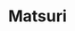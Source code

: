 ---
layout: place
title: Matsuri
permalink: /florida/miami/matsuri.html
stateAbbr: FL
stateName: Florida
cityName: Miami
seo:
  type: restaurant
  links: http://www.matsurimiami.com/
place_id: ChIJCw0-ABq42YgR9sXS9kgio5A
photos:
  - name: >-
      places/ChIJCw0-ABq42YgR9sXS9kgio5A/photos/AeeoHcJKZilEw3D7LuNIWwNAcl54FNxWHw5NA3O1cXheGHsq2aBrzY-490t7HoOB7YYPohtj5MTVSZfjVkv5GHi0dCrgwABuvZTU3FOIjaQ85jOKChIllgjCkuymGeqcP_7iavOSnqLGKfuYI2oF1RdVwv-rWDXsfxMya_UKOhT2tD4GabNrYTPQRboTFyES2vFRQwsJ-L1IvwvecShD66qBsHQlWeiIMhXVa8XrVXW66qLG4PjACTbplGT6HSY4zodzSYI0sRWG2DSU1Fe62OsCew88GZH9Qqe16VaEB-TRPVcipr8KvaBqhzOYtxnidCuiRBgWgJzL720qQh3qRO0lhvAQLg7yPa-qPn3DMXovKQhCW6c23umhyvnxatXSOA2ResV6lJkF4h3i44Z8fDKMv1yERvHBDbEBxkQU0nhrALs-rj0
    widthPx: 3024
    heightPx: 4032
    authorAttributions:
      - displayName: Caroline Japic
        uri: https://maps.google.com/maps/contrib/109662812092350375586
        photoUri: >-
          https://lh3.googleusercontent.com/a-/ALV-UjWjHzHBd64VgVX2KG-GeJk7aPerwhcaXAOGjBFGR2woHVuT-sE=s100-p-k-no-mo
    flagContentUri: >-
      https://www.google.com/local/imagery/report/?cb_client=maps_api_places.places_api&image_key=!1e10!2sCIHM0ogKEICAgIC5laa09wE&hl=en-US
    googleMapsUri: >-
      https://www.google.com/maps/place//data=!3m4!1e2!3m2!1sCIHM0ogKEICAgIC5laa09wE!2e10!4m2!3m1!1s0x88d9b81a003e0d0b:0x90a32248f6d2c5f6
  - name: >-
      places/ChIJCw0-ABq42YgR9sXS9kgio5A/photos/AeeoHcKBKs6xgTsyeyzRTSbzXDVMcwPEd5F9fXwfznTmiOlFGqFE6p1i9mgeiamNPi4nW5YU_4z_x1T8RkUlgb2jHDq5hoMdGffM6QbHJ4MgXL0gKufzL_ZN1a8V6SHn3QhtqSPs3I_ihc79Y1ilTF6QYZcAbTiu_rrTgjwYj6v6nhnVkwASePDQFMYIhCJxuisP9UoPgeNQ7csFdEJeQiGTJ8ulkGUWRogrVAnbFAFUBIdwyfqvfXwfMkhTienn_8AlbrpsabNmPRje7Ck3EgtwFcztyF4WW0-vlz5iLcBU7t6tjpnzhqEHSEuo3O7TD1EQWlAQCLbQWlkRFYgZwDXM0cPTsvw0ZQhgdTYwqpQFoaTiQkMcVXiet0nODvEkksnEfb_9qiBIFHJUJsee_z2N2zI0MMTRLDx3vXojJyzPihgo1Vw1
    widthPx: 4032
    heightPx: 2268
    authorAttributions:
      - displayName: Felix Jacomino
        uri: https://maps.google.com/maps/contrib/109201471376968024114
        photoUri: >-
          https://lh3.googleusercontent.com/a-/ALV-UjVEq27N0NzdIgkO3m2Zc_dxGbkIXRw9Q5YpXJAy9POCN23Ky7YxSg=s100-p-k-no-mo
    flagContentUri: >-
      https://www.google.com/local/imagery/report/?cb_client=maps_api_places.places_api&image_key=!1e10!2sCIHM0ogKEICAgIDDjrHW4wE&hl=en-US
    googleMapsUri: >-
      https://www.google.com/maps/place//data=!3m4!1e2!3m2!1sCIHM0ogKEICAgIDDjrHW4wE!2e10!4m2!3m1!1s0x88d9b81a003e0d0b:0x90a32248f6d2c5f6
  - name: >-
      places/ChIJCw0-ABq42YgR9sXS9kgio5A/photos/AeeoHcL9w1KGG8b3hp-6pU7uWVDIVBPMvcyEhpFQiOQSSP_CK0OFfd9_fhicAhE5z_axPBd83l1fAVcJM5nM95Rh7VI7XOAIw6gJczPOnPj0IfEo4j3X-SmTPTWx8lSz1C1jVSHJmrvDOp10eqWPnU9uxavEnFqdxPyeCFAS7jkN6yga3pZgsjysfBfIiFTp4x1dj8w1GZboPZLw7syjpMvxaLeDndN4OueJ-aHaDFA4tIB5F-51b40fXffTtwIp13bJVfidAa05aitKFrSWwX2EMB4adGkyMjvvK3xFIKLupQKzuqINzDAN8PVkp1v4xqg9jiOSZKPeknmyZGeKc2PuJrrm0vxlI9JUAml2spHhTovklQI1sU4v8wzgZ4eNWo1DIZkWZcmbpkqVfuPUzpaHjk-hnjtKdMiEIMX_nVuXEGmkaQ
    widthPx: 4284
    heightPx: 4661
    authorAttributions:
      - displayName: Brett Abess
        uri: https://maps.google.com/maps/contrib/101786735509911981832
        photoUri: >-
          https://lh3.googleusercontent.com/a-/ALV-UjWTBDSCBqUx0J3ibMULFWW41v9LU49e3yVLJUfqtRCDy9d4qmCZ=s100-p-k-no-mo
    flagContentUri: >-
      https://www.google.com/local/imagery/report/?cb_client=maps_api_places.places_api&image_key=!1e10!2sCIHM0ogKEICAgMCIysH6PA&hl=en-US
    googleMapsUri: >-
      https://www.google.com/maps/place//data=!3m4!1e2!3m2!1sCIHM0ogKEICAgMCIysH6PA!2e10!4m2!3m1!1s0x88d9b81a003e0d0b:0x90a32248f6d2c5f6
  - name: >-
      places/ChIJCw0-ABq42YgR9sXS9kgio5A/photos/AeeoHcJOrdhvAb35yhtfEmtpFqXGagE9ZRCXaL-drlkCSIE3xTMRKanznYudjZ-q59pt2kMwLK7StfRDEfKD5qO3VJRV1tZuHcgNAx8Vnh9-tkuM55W1IREbvqMHaHKoBfLRWnpmZ1pGvoGRy1tWG2BcZb_zGEi5o62YFEn211VDXLpWAFmL3meohfMsJ59s1zHrRj8_FdS_PIxjGX4kc5SqaaWqCgj4nlBTYLBlE_M4bk1YUdwppvN9oeVQoGgbUQeerZo_IzN4PcQOpmG-lxm1bvKc-DxtdBbgkd6UrlMEbwz795XhO-CuZocH1xL96jR3lSVkK1pbkRVoz2mVXDWedYddYtq2HxOcDYTmFqwL7kBeeW7GhFsHL2uQNvPLNmgoPTi7aUcf3QeRYs2Ad2Ad-f9iuTzDpkQ2p-MbMk8_w-A
    widthPx: 4284
    heightPx: 4667
    authorAttributions:
      - displayName: cesar paublini
        uri: https://maps.google.com/maps/contrib/110774850027218788540
        photoUri: >-
          https://lh3.googleusercontent.com/a-/ALV-UjVmopupyuH8KGOcIV91yDFsk3CWHCqNgLbVOfrv36djBwGGoVPpMg=s100-p-k-no-mo
    flagContentUri: >-
      https://www.google.com/local/imagery/report/?cb_client=maps_api_places.places_api&image_key=!1e10!2sCIHM0ogKEICAgIC3_-yQZw&hl=en-US
    googleMapsUri: >-
      https://www.google.com/maps/place//data=!3m4!1e2!3m2!1sCIHM0ogKEICAgIC3_-yQZw!2e10!4m2!3m1!1s0x88d9b81a003e0d0b:0x90a32248f6d2c5f6
  - name: >-
      places/ChIJCw0-ABq42YgR9sXS9kgio5A/photos/AeeoHcL3WBNQa4iwHbIf0Qw_E9iXmR8J36xF5sW8O4Jx-kCLdv-wrONYrx_XJsdsg9zJABvbhBynjMZW--s8mszyYmtC6gPKFncQrpRua5Es7Md5d3uL5ctwT6p0S8-gX4-p0GYHslwMRR7SLZA72isAeTTFnZ4eyx1Z1c4VJs6JCJT6vJWG-bRfzSZi7JnJ1CIg3Xrewe2cRhCMN090kut3S_vu_AAEXB-8SW2PJVk2hwbzo0evO-dZLYAeHUmw0f_sQeA0hwCWTzHmbhy1E2nnsCQZ0IIbV9_7tOmsM4GvfTp0tHddPzg8SU6CSiY0v9skI2ixuzLdMkLrSjgnm4FIqa3-agu_4CuGE0LwPH7NIZSeCOo-I5mr0azDbnlXT-mgIMkI0OAFP7ukSdrpfHdg5OMAq070VqK6yUrr-6q8nXb0et0
    widthPx: 3000
    heightPx: 4000
    authorAttributions:
      - displayName: Sandra Haugen
        uri: https://maps.google.com/maps/contrib/115630350032992768246
        photoUri: >-
          https://lh3.googleusercontent.com/a-/ALV-UjX23HlO37QfmtY6--h-p-vS12u-xZG0sOlNTZMQWPwkN0E81HjsQA=s100-p-k-no-mo
    flagContentUri: >-
      https://www.google.com/local/imagery/report/?cb_client=maps_api_places.places_api&image_key=!1e10!2sCIHM0ogKEICAgICT89bZiwE&hl=en-US
    googleMapsUri: >-
      https://www.google.com/maps/place//data=!3m4!1e2!3m2!1sCIHM0ogKEICAgICT89bZiwE!2e10!4m2!3m1!1s0x88d9b81a003e0d0b:0x90a32248f6d2c5f6
  - name: >-
      places/ChIJCw0-ABq42YgR9sXS9kgio5A/photos/AeeoHcK_UbYU0Xq2ujX1EgQ5Lvt1GU56SpTkuPnk1_bUrx-u6vfCKto1UUugfcjQvKJr8iQWKqRCy1fxPwyhcGpm1BTSqfcKNsRY6Z1VAqI-Bdd0tQ4Y3yuS-g3UrjncNIV1USWjmBSuLOQb1ymtA_SPAyim0NgQ-mQbSqk3dfwHcgi5xDt312iQ8ww2JQba5UsTHtSbfOmN65tmC2IlvYJYtpkOmBWb3c4BwSPrYHNRZAdeAb5gJv_3nXgo6x2VxquTAEPuhuYH5p2i67QFGaZAa9Ia50DY-2xB3K8UYzryMsX_ZzyULk2YmRfVpxEY4o_KTSTkqFm6eTLsTnwtP7fSkYkub68AAvdHBdkD8-kFquX9wvV8Y7hgE-HG9ECAt_kngR29_MRY8MzbQDbvbnkmxre_jh0467W-M5KZB7NHEyTowQ
    widthPx: 4032
    heightPx: 3024
    authorAttributions:
      - displayName: Olga Pele
        uri: https://maps.google.com/maps/contrib/115455583682068508893
        photoUri: >-
          https://lh3.googleusercontent.com/a-/ALV-UjXGzTH2fSF8jadsTH8r7qWFhCPZLWRzSWBrCIPsgIShSlTlsq4=s100-p-k-no-mo
    flagContentUri: >-
      https://www.google.com/local/imagery/report/?cb_client=maps_api_places.places_api&image_key=!1e10!2sCIHM0ogKEICAgICh5sykXQ&hl=en-US
    googleMapsUri: >-
      https://www.google.com/maps/place//data=!3m4!1e2!3m2!1sCIHM0ogKEICAgICh5sykXQ!2e10!4m2!3m1!1s0x88d9b81a003e0d0b:0x90a32248f6d2c5f6
  - name: >-
      places/ChIJCw0-ABq42YgR9sXS9kgio5A/photos/AeeoHcLIJ4h48zdybXvMHErAPCxV1OBSR3JvNtn3llwY8pvk1Os2rw2bHREfNGiGNXj3zn3bD1hTi6cQ2K_lBjsopE7404n-32AFcofW7VMdv_aik5iyo4iLS1sWXYv3JB9oZhsl-QlpcTyTSRQ_guMXlE4U9AjSTE0tx5Xzenl7cKJRMDunKU8Yqu9o8qmgfV1lhj_qIVhCnC5czcBuBf1gbaOZYgKgvtZV2nInRNa0gwsO-oGzZ6U3nAtR5ReTkf5kW82QEfgqICYSk_4gRFN_bCu7lYkkEqfTEnCj4Kdpmnazb8MpcfaEjTsyxIcj_4m7Rj_1cZUJHWv9pS8DtP0AnZx1mVpCGyJcWYb-wCoLD3GRJb44wxFJfR155ddv6ZarKYVHOtB70zhaKXwOTanT2pKwJsfLjbQNMuqV5zGJQwx5DA
    widthPx: 4032
    heightPx: 3024
    authorAttributions:
      - displayName: Carlos Martinez
        uri: https://maps.google.com/maps/contrib/104718309995791212388
        photoUri: >-
          https://lh3.googleusercontent.com/a-/ALV-UjVEU9D5el4RMEAPvEDh9K5vwpTy1gQGAvcPgZFAR-IqTH1OSNnD=s100-p-k-no-mo
    flagContentUri: >-
      https://www.google.com/local/imagery/report/?cb_client=maps_api_places.places_api&image_key=!1e10!2sCIHM0ogKEICAgICljcjcEw&hl=en-US
    googleMapsUri: >-
      https://www.google.com/maps/place//data=!3m4!1e2!3m2!1sCIHM0ogKEICAgICljcjcEw!2e10!4m2!3m1!1s0x88d9b81a003e0d0b:0x90a32248f6d2c5f6
  - name: >-
      places/ChIJCw0-ABq42YgR9sXS9kgio5A/photos/AeeoHcL2BRwtgUKmGvkUd2-NiuD3VCQKUpcccxRZaz7SmuKOwOdPifuaBwspaKB2-guJRCHGFV7lfc9gmSQmiPwDrmSVC0A16FOM-hoMDsmJYVeDPyeQb7XnzGDNUuG_oOXKJ2vc6toWgBiLd8BZFC_rHU4YtAmv8aaxKmZ0_EuHQKrdInNZ9j3OnjCe_Otc0FPMYeq1OnTayhlyxDEasuo_f6CeO9018iE4dCuXWfi5yhf7_nzkB5zid6ViQ6roYNJrhZkzasy6XAynywcft9CLSih8_jeC4ERrgzH2KL7D2d6ICuNsKZ6nrKutH7DRDWnRah4G3HpnGR32vg4yrGLxx5qaC0oIAXiM1P_DNJop9k7ENBRS7DF0oz2ksLLDRyo_o_r371pFUudaXyEqJx8VfQ3e4wxN_6izyP4ECIsncpei0g
    widthPx: 4000
    heightPx: 3000
    authorAttributions:
      - displayName: Sandra Haugen
        uri: https://maps.google.com/maps/contrib/115630350032992768246
        photoUri: >-
          https://lh3.googleusercontent.com/a-/ALV-UjX23HlO37QfmtY6--h-p-vS12u-xZG0sOlNTZMQWPwkN0E81HjsQA=s100-p-k-no-mo
    flagContentUri: >-
      https://www.google.com/local/imagery/report/?cb_client=maps_api_places.places_api&image_key=!1e10!2sCIHM0ogKEICAgICT89bZKw&hl=en-US
    googleMapsUri: >-
      https://www.google.com/maps/place//data=!3m4!1e2!3m2!1sCIHM0ogKEICAgICT89bZKw!2e10!4m2!3m1!1s0x88d9b81a003e0d0b:0x90a32248f6d2c5f6
  - name: >-
      places/ChIJCw0-ABq42YgR9sXS9kgio5A/photos/AeeoHcLu-v94G310ue30QEB9uOul7d3kfFgwR1AhrY3oWIJIDIYUsMc7ukS9AfkgEFKGy6p9ReHzM_eKitFryez0W2-i5liV1YiLbxvKXLX4sEU9oKWLjkbvJq2KNBOjsMXZ1bmknMSbdYISTAERkywquRpNGyyFUZHqezOHNKCbirfmaBfW6iFmQsIe2JEByMSzUpBVW7tR86TxhfVPF5F8J4JGDp4TIE-XbYAwYDkdv4n7Q2w_oz2cG2viuE4XyEkXlUnuWiOLnq91rSqjjCV_SyPC0gJeOKMWg7KYN3bLyVPKKdx6BPg06HmiLJOOu_I2adO1G_N8kxKAMbX3wp4fG9U8UEYQDrITbtsxnRqoksbO5IdWhRimfry8hBqrSxEYmeEfzAEa4fU6GsGdPlr1S8oO4ey6IIg7Iym7jhScRak
    widthPx: 3024
    heightPx: 4032
    authorAttributions:
      - displayName: Paula Andrea
        uri: https://maps.google.com/maps/contrib/108617794575116251391
        photoUri: >-
          https://lh3.googleusercontent.com/a-/ALV-UjXBLecvTRn0_zR5GfYkx3py3GYxQpFXT8YjO-KGV8bimewkBOFW=s100-p-k-no-mo
    flagContentUri: >-
      https://www.google.com/local/imagery/report/?cb_client=maps_api_places.places_api&image_key=!1e10!2sCIHM0ogKEICAgIDHlcSREw&hl=en-US
    googleMapsUri: >-
      https://www.google.com/maps/place//data=!3m4!1e2!3m2!1sCIHM0ogKEICAgIDHlcSREw!2e10!4m2!3m1!1s0x88d9b81a003e0d0b:0x90a32248f6d2c5f6
  - name: >-
      places/ChIJCw0-ABq42YgR9sXS9kgio5A/photos/AeeoHcL6qZHyf4jFGfvfDDfOgTmTccPZBjQ1WQI4NUOT0n9qt5XV5ckWaGk2KTLydq7MqhbonFXmOfsQiikRfOKT1_b_95DAmf79A3iqHGXF-xihgJOgdOrR7zzHMefP1Tn_U5V0Uy8MxZcl1o-oel9WCXj3XYF0iRMS4IK0aVUqYS6IolYe8K-fpNSHricNfLq8OuUhkbmf5A8FvygxzDMa18z_c_yWeyAQHLZjg3Jt6lBwyJ52X6K-ea4omgiw_fGiEmh4fuseBva4QoP0E6pGHPYpgo42p34islKqqYleh30_-qf35VDDRwuPfwU95BXZ28KK6N3ZS9drBFKSjHhT3OLfpwC--U3bUA51RLg7Zd_ua0DzWKJDNsepaW9SOvazdRJuWcIk8SQx8paLrMkDsJSizf-JljghL_K9Z3ye6jW7G_sc
    widthPx: 4032
    heightPx: 3024
    authorAttributions:
      - displayName: Shintaro Abe
        uri: https://maps.google.com/maps/contrib/117933563360777416390
        photoUri: >-
          https://lh3.googleusercontent.com/a-/ALV-UjWeFMh_GrKoJbfgr5b0dPxX27pMdKpAf86fJTjo_kwMOfC7emY=s100-p-k-no-mo
    flagContentUri: >-
      https://www.google.com/local/imagery/report/?cb_client=maps_api_places.places_api&image_key=!1e10!2sCIHM0ogKEICAgIDZndiCtAE&hl=en-US
    googleMapsUri: >-
      https://www.google.com/maps/place//data=!3m4!1e2!3m2!1sCIHM0ogKEICAgIDZndiCtAE!2e10!4m2!3m1!1s0x88d9b81a003e0d0b:0x90a32248f6d2c5f6
address: 5759 Bird Rd, Miami, FL 33155, USA
street: 5759 Bird Rd
city: Miami
state: FL
zip: '33155'
country: USA
neighborhood: null
latitude: '25.734734'
longitude: '-80.288132'
accessibility_options:
  wheelchairAccessibleParking: true
  wheelchairAccessibleEntrance: true
  wheelchairAccessibleRestroom: true
  wheelchairAccessibleSeating: true
business_status: OPERATIONAL
name: Matsuri
google_maps_links:
  directionsUri: >-
    https://www.google.com/maps/dir//''/data=!4m7!4m6!1m1!4e2!1m2!1m1!1s0x88d9b81a003e0d0b:0x90a32248f6d2c5f6!3e0
  placeUri: https://maps.google.com/?cid=10422211659439457782
  writeAReviewUri: >-
    https://www.google.com/maps/place//data=!4m3!3m2!1s0x88d9b81a003e0d0b:0x90a32248f6d2c5f6!12e1
  reviewsUri: >-
    https://www.google.com/maps/place//data=!4m4!3m3!1s0x88d9b81a003e0d0b:0x90a32248f6d2c5f6!9m1!1b1
  photosUri: >-
    https://www.google.com/maps/place//data=!4m3!3m2!1s0x88d9b81a003e0d0b:0x90a32248f6d2c5f6!10e5
primary_type: Japanese Restaurant
opening_hours:
  regular: null
  current: null
secondary_opening_hours:
  regular:
    weekdayDescriptions: null
    type: null
  current:
    weekdayDescriptions: null
    type: null
phone: (305) 663-1615
price_level: PRICE_LEVEL_MODERATE
price_range: null
rating: '4.4'
rating_count: 0
website: http://www.matsurimiami.com/
description: >-
  Discover Matsuri in Miami, FL$$$Matsuri in Miami, FL, stands out as a
  welcoming Japanese restaurant renowned for its inventive sushi and diverse hot
  entrees that emphasize fresh, high-quality ingredients. Diners appreciate the
  creative twists on traditional dishes, from delicate rolls to unique
  specialties that deliver a satisfying blend of flavors and textures. The cozy
  atmosphere enhances the overall experience, making it an ideal choice for
  casual meals with loved ones, complemented by options for vegetarians and
  those seeking lighter fare. Accessibility features like wheelchair-friendly
  entrances add to its appeal for a wide range of visitors, while the focus on
  authentic Japanese cuisine positions it as a reliable option for anyone
  exploring top sushi spots nearby.
generative_summary: >-
  Discover Matsuri in Miami, FL$$$Matsuri in Miami, FL, stands out as a
  welcoming Japanese restaurant renowned for its inventive sushi and diverse hot
  entrees that emphasize fresh, high-quality ingredients. Diners appreciate the
  creative twists on traditional dishes, from delicate rolls to unique
  specialties that deliver a satisfying blend of flavors and textures. The cozy
  atmosphere enhances the overall experience, making it an ideal choice for
  casual meals with loved ones, complemented by options for vegetarians and
  those seeking lighter fare. Accessibility features like wheelchair-friendly
  entrances add to its appeal for a wide range of visitors, while the focus on
  authentic Japanese cuisine positions it as a reliable option for anyone
  exploring top sushi spots nearby.
generative_disclosure: Summarized by AI using the Grok-3-Mini model.
reviews:
  - name: >-
      places/ChIJCw0-ABq42YgR9sXS9kgio5A/reviews/ChdDSUhNMG9nS0VJQ0FnSURIbGNTUmd3RRAB
    relativePublishTimeDescription: 6 months ago
    rating: 5
    text:
      text: >-
        I absolutely love this sushi spot! It's become a cherished tradition for
        my dad and me to visit, and we always leave feeling satisfied and happy.
        The quality of the food is consistently impressive, from the
        melt-in-your-mouth otoro to the fresh, flavorful salmon. Every bite is a
        delight, showcasing the skill and care that goes into each dish. The
        atmosphere is also inviting, making it a perfect place to enjoy a meal
        together. I highly recommend coming here if you're looking for top-notch
        sushi—it's truly a gem!
      languageCode: en
    originalText:
      text: >-
        I absolutely love this sushi spot! It's become a cherished tradition for
        my dad and me to visit, and we always leave feeling satisfied and happy.
        The quality of the food is consistently impressive, from the
        melt-in-your-mouth otoro to the fresh, flavorful salmon. Every bite is a
        delight, showcasing the skill and care that goes into each dish. The
        atmosphere is also inviting, making it a perfect place to enjoy a meal
        together. I highly recommend coming here if you're looking for top-notch
        sushi—it's truly a gem!
      languageCode: en
    authorAttribution:
      displayName: Paula Andrea
      uri: https://www.google.com/maps/contrib/108617794575116251391/reviews
      photoUri: >-
        https://lh3.googleusercontent.com/a-/ALV-UjXBLecvTRn0_zR5GfYkx3py3GYxQpFXT8YjO-KGV8bimewkBOFW=s128-c0x00000000-cc-rp-mo-ba3
    publishTime: '2024-09-18T11:44:50.501115Z'
    flagContentUri: >-
      https://www.google.com/local/review/rap/report?postId=ChdDSUhNMG9nS0VJQ0FnSURIbGNTUmd3RRAB&d=17924085&t=1
    googleMapsUri: >-
      https://www.google.com/maps/reviews/data=!4m6!14m5!1m4!2m3!1sChdDSUhNMG9nS0VJQ0FnSURIbGNTUmd3RRAB!2m1!1s0x88d9b81a003e0d0b:0x90a32248f6d2c5f6
  - name: >-
      places/ChIJCw0-ABq42YgR9sXS9kgio5A/reviews/ChdDSUhNMG9nS0VJQ0FnSUNfaFo2WmpRRRAB
    relativePublishTimeDescription: 2 months ago
    rating: 1
    text:
      text: >-
        So disappointed. I won’t be returning back to matsuri. All started with
        our waitress displaying a noticeable lack of enthusiasm. She avoided eye
        contact and seemed bothered by our presence, making us feel
        uncomfortable

        When the food arrived we discovered a long black hair in one of the
        sushi pieces.

        When we politely asked our waitress to remove the contaminated sushi and
        bring the check, she seemed put off. To our surprise, she still charged
        us for the entire meal, minus only one sushi piece which we didn’t touch
        nor drink anything as we wanted to leave.

        Unfortunately, Matsuri has taken a significant step backward. The
        decline in service quality and attention to detail is striking. Unless
        they revamp their service standards, I would not recommend Matsuri to
        others.
      languageCode: en
    originalText:
      text: >-
        So disappointed. I won’t be returning back to matsuri. All started with
        our waitress displaying a noticeable lack of enthusiasm. She avoided eye
        contact and seemed bothered by our presence, making us feel
        uncomfortable

        When the food arrived we discovered a long black hair in one of the
        sushi pieces.

        When we politely asked our waitress to remove the contaminated sushi and
        bring the check, she seemed put off. To our surprise, she still charged
        us for the entire meal, minus only one sushi piece which we didn’t touch
        nor drink anything as we wanted to leave.

        Unfortunately, Matsuri has taken a significant step backward. The
        decline in service quality and attention to detail is striking. Unless
        they revamp their service standards, I would not recommend Matsuri to
        others.
      languageCode: en
    authorAttribution:
      displayName: Yessica Garcia
      uri: https://www.google.com/maps/contrib/103289991762372834884/reviews
      photoUri: >-
        https://lh3.googleusercontent.com/a-/ALV-UjVFtc7d4X_kCxHz14MrRgiJLmgFDOqBH814_AYBBNg0gH-F0TY3=s128-c0x00000000-cc-rp-mo-ba3
    publishTime: '2025-01-17T16:02:01.818091Z'
    flagContentUri: >-
      https://www.google.com/local/review/rap/report?postId=ChdDSUhNMG9nS0VJQ0FnSUNfaFo2WmpRRRAB&d=17924085&t=1
    googleMapsUri: >-
      https://www.google.com/maps/reviews/data=!4m6!14m5!1m4!2m3!1sChdDSUhNMG9nS0VJQ0FnSUNfaFo2WmpRRRAB!2m1!1s0x88d9b81a003e0d0b:0x90a32248f6d2c5f6
  - name: >-
      places/ChIJCw0-ABq42YgR9sXS9kgio5A/reviews/ChZDSUhNMG9nS0VJQ0FnSUNUODliWmN3EAE
    relativePublishTimeDescription: 10 months ago
    rating: 5
    text:
      text: >-
        I have always wanted to try this place. My husband suggested it. It was
        amazing. Every dish was delicious and surprising. We ate everything and
        then ordered dessert. My favorite was The Invitation to the White House.
        Lightly charred, fragrant sesame seeds, tender fish, so good. We will
        make this a regular spot!
      languageCode: en
    originalText:
      text: >-
        I have always wanted to try this place. My husband suggested it. It was
        amazing. Every dish was delicious and surprising. We ate everything and
        then ordered dessert. My favorite was The Invitation to the White House.
        Lightly charred, fragrant sesame seeds, tender fish, so good. We will
        make this a regular spot!
      languageCode: en
    authorAttribution:
      displayName: Sandra Haugen
      uri: https://www.google.com/maps/contrib/115630350032992768246/reviews
      photoUri: >-
        https://lh3.googleusercontent.com/a-/ALV-UjX23HlO37QfmtY6--h-p-vS12u-xZG0sOlNTZMQWPwkN0E81HjsQA=s128-c0x00000000-cc-rp-mo-ba5
    publishTime: '2024-05-19T01:49:06.433210Z'
    flagContentUri: >-
      https://www.google.com/local/review/rap/report?postId=ChZDSUhNMG9nS0VJQ0FnSUNUODliWmN3EAE&d=17924085&t=1
    googleMapsUri: >-
      https://www.google.com/maps/reviews/data=!4m6!14m5!1m4!2m3!1sChZDSUhNMG9nS0VJQ0FnSUNUODliWmN3EAE!2m1!1s0x88d9b81a003e0d0b:0x90a32248f6d2c5f6
  - name: >-
      places/ChIJCw0-ABq42YgR9sXS9kgio5A/reviews/ChdDSUhNMG9nS0VJQ0FnSUM5dXVHRjVRRRAB
    relativePublishTimeDescription: a year ago
    rating: 5
    text:
      text: >-
        Amazing food and service. See photos for what we chose. Wait times were
        a bummer though. We were told that for a table of 2 it’d be ~40min. A
        bit too long but we decided to wait. It then took 52min. The restaurant
        is very small. Service on the table was amazing, the hostesses in the
        front though weren’t too friendly. A bit of empathy with people waiting
        for so long would be nice. Also recommend the miso soup. It was
        delicious.
      languageCode: en
    originalText:
      text: >-
        Amazing food and service. See photos for what we chose. Wait times were
        a bummer though. We were told that for a table of 2 it’d be ~40min. A
        bit too long but we decided to wait. It then took 52min. The restaurant
        is very small. Service on the table was amazing, the hostesses in the
        front though weren’t too friendly. A bit of empathy with people waiting
        for so long would be nice. Also recommend the miso soup. It was
        delicious.
      languageCode: en
    authorAttribution:
      displayName: Bruna Isensee
      uri: https://www.google.com/maps/contrib/110987876934537173726/reviews
      photoUri: >-
        https://lh3.googleusercontent.com/a-/ALV-UjXH0GBiGRhZFl7DTDRDALrWfwVS3P4nu69P1FV1gNn4Qp9TYxCMKQ=s128-c0x00000000-cc-rp-mo-ba4
    publishTime: '2024-03-04T16:06:23.814314Z'
    flagContentUri: >-
      https://www.google.com/local/review/rap/report?postId=ChdDSUhNMG9nS0VJQ0FnSUM5dXVHRjVRRRAB&d=17924085&t=1
    googleMapsUri: >-
      https://www.google.com/maps/reviews/data=!4m6!14m5!1m4!2m3!1sChdDSUhNMG9nS0VJQ0FnSUM5dXVHRjVRRRAB!2m1!1s0x88d9b81a003e0d0b:0x90a32248f6d2c5f6
  - name: >-
      places/ChIJCw0-ABq42YgR9sXS9kgio5A/reviews/ChZDSUhNMG9nS0VJQ0FnSUN4OHFXOUJBEAE
    relativePublishTimeDescription: a year ago
    rating: 4
    text:
      text: >-
        I recently had the pleasure of dining at Matsuri and it was an
        incredible experience. Despite the fact that the restaurant was packed,
        there was plenty of parking available in the lot adjacent to the
        building.


        The standout feature of my meal was the incredibly fresh fish and
        seafood. Everything was expertly prepared and beautifully presented. I
        especially enjoyed the sushi, which was some of the best I've had in a
        long time.


        However, what really made the experience memorable was the outstanding
        service provided by Jessy. She was friendly, knowledgeable, and
        attentive throughout the meal, making excellent recommendations and
        ensuring that we had everything we needed.


        Overall, Matsuri is a must-visit for anyone who loves sushi and Japanese
        cuisine. With plenty of parking available and excellent service from
        Jessy, it's the perfect spot for a special occasion or a night out with
        friends.
      languageCode: en
    originalText:
      text: >-
        I recently had the pleasure of dining at Matsuri and it was an
        incredible experience. Despite the fact that the restaurant was packed,
        there was plenty of parking available in the lot adjacent to the
        building.


        The standout feature of my meal was the incredibly fresh fish and
        seafood. Everything was expertly prepared and beautifully presented. I
        especially enjoyed the sushi, which was some of the best I've had in a
        long time.


        However, what really made the experience memorable was the outstanding
        service provided by Jessy. She was friendly, knowledgeable, and
        attentive throughout the meal, making excellent recommendations and
        ensuring that we had everything we needed.


        Overall, Matsuri is a must-visit for anyone who loves sushi and Japanese
        cuisine. With plenty of parking available and excellent service from
        Jessy, it's the perfect spot for a special occasion or a night out with
        friends.
      languageCode: en
    authorAttribution:
      displayName: Oriana S
      uri: https://www.google.com/maps/contrib/110111445677445524063/reviews
      photoUri: >-
        https://lh3.googleusercontent.com/a-/ALV-UjXRxq4HB-6IpDl6HFI9ipFb82hOCihNLH2gGU98TT8O8sT5U6x4=s128-c0x00000000-cc-rp-mo-ba5
    publishTime: '2023-05-14T17:25:00.132429Z'
    flagContentUri: >-
      https://www.google.com/local/review/rap/report?postId=ChZDSUhNMG9nS0VJQ0FnSUN4OHFXOUJBEAE&d=17924085&t=1
    googleMapsUri: >-
      https://www.google.com/maps/reviews/data=!4m6!14m5!1m4!2m3!1sChZDSUhNMG9nS0VJQ0FnSUN4OHFXOUJBEAE!2m1!1s0x88d9b81a003e0d0b:0x90a32248f6d2c5f6
review_summary: >-
  What Patrons Are Saying About Matsuri$$$Visitors often praise Matsuri for its
  fresh and flavorful sushi selections, with many highlighting the high-quality
  ingredients that make every bite enjoyable and memorable. While the service
  generally comes across as attentive and helpful, some folks mention occasional
  waits that can extend beyond expectations, though the delicious entrees and
  welcoming vibe keep things upbeat. Overall, the spot earns high marks for its
  tasty dishes and variety, encouraging repeat visits for those craving
  authentic Japanese flavors in a relaxed setting. It's worth noting that while
  most experiences are positive, a few accounts suggest room for improvement in
  handling minor issues quickly to ensure every meal feels seamless. If you're
  on the hunt for great sushi nearby, this place delivers a solid mix of hits
  that make it a go-to for casual dining adventures.
review_disclosure: Summarized by AI using the Grok-3-Mini model.
parking_options:
  freeParkingLot: true
  freeStreetParking: true
payment_options:
  acceptsCreditCards: true
  acceptsDebitCards: true
  acceptsCashOnly: false
  acceptsNfc: true
allow_dogs: null
curbside_pickup: null
delivery: true
dine_in: true
good_for_children: null
good_for_groups: true
good_for_sports: false
live_music: false
menu_for_children: false
outdoor_seating: false
reservable: true
restroom: true
serves_beer: true
serves_breakfast: false
serves_brunch: false
serves_cocktails: null
serves_coffee: null
serves_dinner: true
serves_dessert: true
serves_lunch: true
serves_vegetarian_food: true
serves_wine: true
takeout: true
update_category: pro
places_description: >-
  Homey joint featuring inventive sushi, hot entrees & a Japanese menu with
  less-common dishes.

---